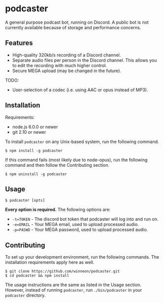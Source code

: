 # podcaster

A general purpose podcast bot, running on Discord. A public bot is not currently available because of storage and performance concerns.

## Features

* High-quality 320kb/s recording of a Discord channel.
* Separate audio files per person in the Discord channel. This allows you to edit the recording with much higher control.
* Secure MEGA upload (may be changed in the future).

TODO:
* User-selection of a codec (i.e. using AAC or opus instead of MP3).

## Installation

Requirements:
* node.js 6.0.0 or newer
* git 2.10 or newer

To install `podcaster` on any Unix-based system, run the following command.

```
$ npm install -g podcaster
```

If this command fails (most likely due to node-opus), run the following command and then follow the Contributing section.

```
$ npm uninstall -g podcaster
```

## Usage

```
$ podcaster [opts]
```

**Every option is required.** The following options are:
* `-t=TOKEN` - The discord bot token that podcaster will log into and run on.
* `-e=EMAIL` - Your MEGA email, used to upload processed audio.
* `-p=PASWD` - Your MEGA password, used to upload processed audio.

## Contributing

To set up your development environment, run the following commands. The installation requirements apply here as well.

```
$ git clone https://github.com/winneon/podcaster.git
$ cd podcaster && npm install
```

The usage instructions are the same as listed in the Usage section. However, instead of running `podcaster`, run `./bin/podcaster` in your `podcaster` directory.
